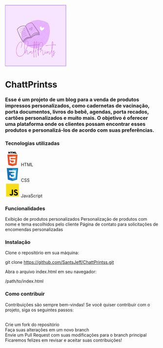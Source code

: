 <img src="imagem/chatprints.png" alt="Imagem ChattPrintss" width="200"/>
<h1>ChattPrintss</h1>

<h3>Esse é um projeto de um blog para a venda de produtos impressos personalizados, como cadernetas de vacinação, porta documentos, livros do bebê, agendas, porta recados, cartões personalizados e muito mais. O objetivo é oferecer uma plataforma onde os clientes possam encontrar esses produtos e personalizá-los de acordo com suas preferências.
</h3>

<h3>Tecnologias utilizadas<br></h3>

![alt text](imagem/html5.png "Imagem HTML5")
HTML<br>
![alt text](imagem/css.png "Imagem CSS")
CSS<br>
![alt text](imagem/js.png "Imagem JS")
JavaScript<br>

<h3>Funcionalidades<br></h3>
Exibição de produtos personalizados
Personalização de produtos com nome e tema escolhidos pelo cliente
Página de contato para solicitações de encomendas personalizadas

<h3>Instalação<br></h3>
Clone o repositório em sua máquina:

git clone https://github.com/SantsJeff/ChattPrintss.git

Abra o arquivo index.html em seu navegador:

/path/to/index.html


<h3>Como contribuir<br></h3>
Contribuições são sempre bem-vindas! Se você quiser contribuir com o projeto, siga os seguintes passos:<br><br>

Crie um fork do repositório<br>
Faça suas alterações em um novo branch<br>
Envie um Pull Request com suas modificações para o branch principal<br>
Ficaremos felizes em revisar e aceitar suas contribuições!<br>

